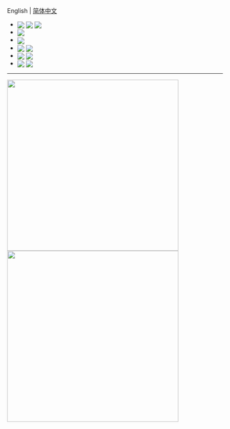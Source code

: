 English | [简体中文](./README-zh-Hans.md)

<!-- ![visitors](https://visitor-badge.glitch.me/badge?page_id=/GaoJuqian) -->

- <img align='center' src="https://img.shields.io/badge/-TypeScript-3178C6?style=square&logo=typescript&logoColor=FFFFFF"/> <img align='center' src="https://img.shields.io/badge/-CSS--in--JS-333333?style=square&logo=jss&logoColor=F7DF1E"/> <img align='center' src="https://img.shields.io/badge/-Sass-BF4080?style=square&logo=sass&logoColor=FFFFFF"/>
- <img align='center' src="https://img.shields.io/badge/-React_(Native)-E8F6FE?style=square&logo=react&logoColor=3B7C9F"/> 
- <img align='center' src="https://img.shields.io/badge/-SolidJS-4e88c6?style=square&logo=solid&logoColo=2C4F7C"/> 
- <img align='center' src="https://img.shields.io/badge/-ESLint-4B32C3?style=square&logo=eslint&logoColor=FFFFFF"/> <img align='center' src="https://img.shields.io/badge/-Prettier-232F36?style=square&logo=prettier&logoColor=F7B93E"/>
- <img align='center' src="https://img.shields.io/badge/-Docker-1C4087?style=square&logo=docker&logoColor=ffffff"/> <img align='center' src="https://img.shields.io/badge/-Postman-EC7448?style=square&logo=postman&logoColor=FFFFFF"/>
- <img align='center' src="https://img.shields.io/badge/-MacBook Pro 2019 (inter inside)-323233?style=square&logo=Apple&logoColor=D6D6D6"/>  <img align='center' src="https://img.shields.io/badge/-VS Code-333333?style=square&logo=visualstudiocode&logoColor=22A7F2"/>

---


<a href="https://github.com/GaoJuqian/GaoJuqian"><img width="400" src="https://github-readme-streak-stats.herokuapp.com?user=GaoJuqian&theme=swift&background=FFFFFF&ring=CCCCCC&fire=F05237&currStreakLabel=F05237&sideLabels=F05237&hide_border=true&locale=zh&date_format=%5BY.%5Dn.j"/></a>
<a href="https://github.com/GaoJuqian/GaoJuqian"><img width="400" src="https://github-readme-stats.vercel.app/api?username=GaoJuqian&theme=swift&bg_color=FFFFFF&hide=commits&line_height=30&show_icons=true&hide_border=true&locale=cn"/></a>



